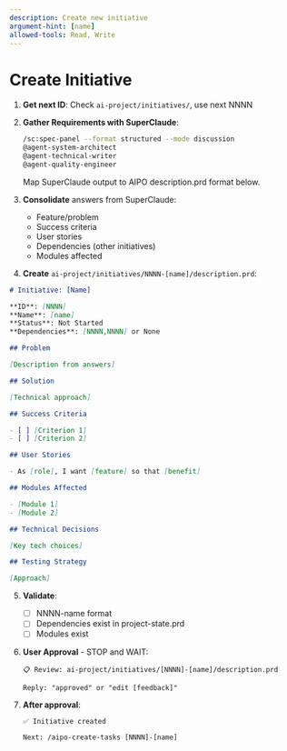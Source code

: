 ```yaml
---
description: Create new initiative
argument-hint: [name]
allowed-tools: Read, Write
---
```


# Create Initiative

1. **Get next ID**: Check `ai-project/initiatives/`, use next NNNN

2. **Gather Requirements with SuperClaude**:
   ```bash
   /sc:spec-panel --format structured --mode discussion
   @agent-system-architect
   @agent-technical-writer
   @agent-quality-engineer
   ```
   
   Map SuperClaude output to AIPO description.prd format below.

3. **Consolidate** answers from SuperClaude:
   - Feature/problem
   - Success criteria
   - User stories
   - Dependencies (other initiatives)
   - Modules affected

4. **Create** `ai-project/initiatives/NNNN-[name]/description.prd`:

```markdown
# Initiative: [Name]

**ID**: [NNNN]
**Name**: [name]
**Status**: Not Started
**Dependencies**: [NNNN,NNNN] or None

## Problem

[Description from answers]

## Solution

[Technical approach]

## Success Criteria

- [ ] [Criterion 1]
- [ ] [Criterion 2]

## User Stories

- As [role], I want [feature] so that [benefit]

## Modules Affected

- [Module 1]
- [Module 2]

## Technical Decisions

[Key tech choices]

## Testing Strategy

[Approach]
```

5. **Validate**:
   - [ ] NNNN-name format
   - [ ] Dependencies exist in project-state.prd
   - [ ] Modules exist

6. **User Approval** - STOP and WAIT:
   ```
   📋 Review: ai-project/initiatives/[NNNN]-[name]/description.prd
   
   Reply: "approved" or "edit [feedback]"
   ```

7. **After approval**:
   ```
   ✅ Initiative created
   
   Next: /aipo-create-tasks [NNNN]-[name]
   ```

